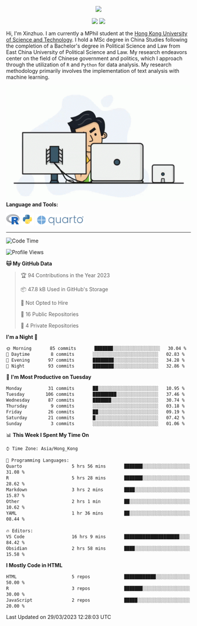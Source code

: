 <div align='center'>
<img src='https://readme-typing-svg.herokuapp.com?font=ubuntu&color=4d3900&center=true&lines=HKUST+Mphil+in+SOSC;Focus+on+China;Code+for+PoliSci'/>
</div>


<p align='center'>
<a href='mailto:carlh.stoner@gmail.com' target='_blank'>
        <img src='https://img.shields.io/badge/Gmail-D14836?style=for-the-badge&logo=gmail&logoColor=white'/></a>
 <a href='https://www.linkedin.com/in/xinzhuo-huang-5161011ba/' target='_blank'>
        <img src='https://img.shields.io/badge/linkedin%20-%230077B5.svg?&style=for-the-badge&logo=linkedin&logoColor=white'/>
    </a>
    </p>
    
Hi, I'm Xinzhuo. I am currently a MPhil student at the [Hong Kong University of Science and Technology](https://sosc.hkust.edu.hk/node/613). I hold a MSc degree in China Studies following the completion of a Bachelor's degree in Political Science and Law from East China University of Political Science and Law. My research endeavors center on the field of Chinese government and politics, which I approach through the utilization of `R` and `Python` for data analysis. My research methodology primarily involves the implementation of text analysis with machine learning.




<img align='right' src="https://github.com/xinzhuohkust/xinzhuohkust/blob/main/programmer.gif" width="590">




**Language and Tools:**  

<code><img height="36" src="https://raw.githubusercontent.com/github/explore/80688e429a7d4ef2fca1e82350fe8e3517d3494d/topics/r/r.png"></code>
<code><img height="36" src="https://raw.githubusercontent.com/github/explore/80688e429a7d4ef2fca1e82350fe8e3517d3494d/topics/python/python.png"></code>
<code><img height="32" src="https://github.com/quarto-dev/quarto-r/blob/main/man/figures/quarto.png"></code>

---
<!--START_SECTION:waka-->
![Code Time](http://img.shields.io/badge/Code%20Time-245%20hrs%2035%20mins-blue)

![Profile Views](http://img.shields.io/badge/Profile%20Views-21-blue)

**🐱 My GitHub Data** 

> 🏆 94 Contributions in the Year 2023
 > 
> 📦 47.8 kB Used in GitHub's Storage 
 > 
> 🚫 Not Opted to Hire
 > 
> 📜 16 Public Repositories 
 > 
> 🔑 4 Private Repositories  
 > 
**I'm a Night 🦉** 

```text
🌞 Morning       85 commits       ███████░░░░░░░░░░░░░░░░░░   30.04 % 
🌆 Daytime        8 commits       ░░░░░░░░░░░░░░░░░░░░░░░░░   02.83 % 
🌃 Evening       97 commits       ████████░░░░░░░░░░░░░░░░░   34.28 % 
🌙 Night         93 commits       ████████░░░░░░░░░░░░░░░░░   32.86 % 

```
📅 **I'm Most Productive on Tuesday** 

```text
Monday          31 commits       ██░░░░░░░░░░░░░░░░░░░░░░░   10.95 % 
Tuesday        106 commits       █████████░░░░░░░░░░░░░░░░   37.46 % 
Wednesday       87 commits       ███████░░░░░░░░░░░░░░░░░░   30.74 % 
Thursday         9 commits       ░░░░░░░░░░░░░░░░░░░░░░░░░   03.18 % 
Friday          26 commits       ██░░░░░░░░░░░░░░░░░░░░░░░   09.19 % 
Saturday        21 commits       █░░░░░░░░░░░░░░░░░░░░░░░░   07.42 % 
Sunday           3 commits       ░░░░░░░░░░░░░░░░░░░░░░░░░   01.06 % 

```


📊 **This Week I Spent My Time On** 

```text
⌚︎ Time Zone: Asia/Hong_Kong

💬 Programming Languages: 
Quarto                   5 hrs 56 mins       ███████░░░░░░░░░░░░░░░░░░   31.08 % 
R                        5 hrs 28 mins       ███████░░░░░░░░░░░░░░░░░░   28.62 % 
Markdown                 3 hrs 2 mins        ████░░░░░░░░░░░░░░░░░░░░░   15.87 % 
Other                    2 hrs 1 min         ██░░░░░░░░░░░░░░░░░░░░░░░   10.62 % 
YAML                     1 hr 36 mins        ██░░░░░░░░░░░░░░░░░░░░░░░   08.44 % 

🔥 Editors: 
VS Code                  16 hrs 9 mins       █████████████████████░░░░   84.42 % 
Obsidian                 2 hrs 58 mins       ████░░░░░░░░░░░░░░░░░░░░░   15.58 % 

```

**I Mostly Code in HTML** 

```text
HTML                     5 repos             ████████████░░░░░░░░░░░░░   50.00 % 
R                        3 repos             ███████░░░░░░░░░░░░░░░░░░   30.00 % 
JavaScript               2 repos             █████░░░░░░░░░░░░░░░░░░░░   20.00 % 

```



 Last Updated on 29/03/2023 12:28:03 UTC
<!--END_SECTION:waka-->
    
    
    
    
    
    
    
    
